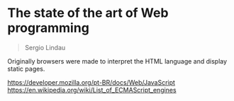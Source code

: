 # The state of the art of Web programming

> Sergio Lindau

Originally browsers were made to interpret the HTML language and display static
pages.

https://developer.mozilla.org/pt-BR/docs/Web/JavaScript
https://en.wikipedia.org/wiki/List_of_ECMAScript_engines
